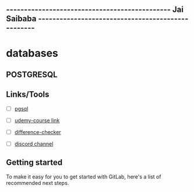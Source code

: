 ## ----------------------------------------------   Jai Saibaba   --------------------------------------------------

# databases

## POSTGRESQL

## Links/Tools
- [ ] [pgsql](https://pg-sql.com/) 
- [ ] [udemy-course link](https://tcsglobal.udemy.com/course/sql-and-postgresql/learn/lecture/22800079#overview) 
- [ ] [difference-checker](https://www.diffchecker.com/) 
- [ ] [discord channel](https://discord.com/channels/797239171730505839/797239171730505842) 





## Getting started

To make it easy for you to get started with GitLab, here's a list of recommended next steps.

